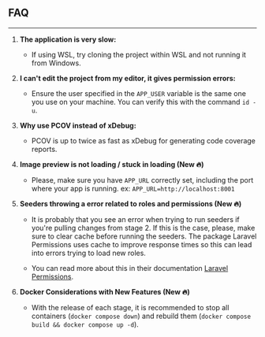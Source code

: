 ## FAQ

---

1. **The application is very slow:**
   - If using WSL, try cloning the project within WSL and not running it from Windows.

2. **I can't edit the project from my editor, it gives permission errors:**
   - Ensure the user specified in the `APP_USER` variable is the same one you use on your machine. You can verify this with the command `id -u`.

3. **Why use PCOV instead of xDebug:**
   - PCOV is up to twice as fast as xDebug for generating code coverage reports.

4. **Image preview is not loading / stuck in loading (New 🔥)**
   - Please, make sure you have `APP_URL` correctly set, including the port where your app is running. ex: `APP_URL=http://localhost:8001`

5. **Seeders throwing a error related to roles and permissions (New 🔥)**
   - It is probably that you see an error when trying to run seeders if you're pulling changes from stage 2. If this is the case, please, make sure to clear cache before running the seeders. The package Laravel Permissions uses cache to improve response times so this can lead into errors trying to load new roles.

   - You can read more about this in their documentation [Laravel Permissions](https://spatie.be/docs/laravel-permission/v6/advanced-usage/cache).

6. **Docker Considerations with New Features (New 🔥)**
   - With the release of each stage, it is recommended to stop all containers (`docker compose down`) and rebuild them (`docker compose build && docker compose up -d`).